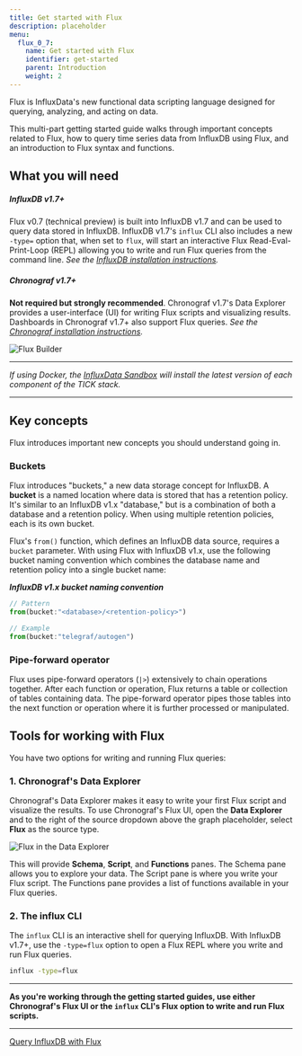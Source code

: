 ```yaml
---
title: Get started with Flux
description: placeholder
menu:
  flux_0_7:
    name: Get started with Flux
    identifier: get-started
    parent: Introduction
    weight: 2
---
```


Flux is InfluxData's new functional data scripting language designed for querying,
analyzing, and acting on data.

This multi-part getting started guide walks through important concepts related to Flux,
how to query time series data from InfluxDB using Flux, and an introduction to Flux syntax and functions.

## What you will need

##### InfluxDB v1.7+
Flux v0.7 (technical preview) is built into InfluxDB v1.7 and can be used to query data stored in InfluxDB.
InfluxDB v1.7's `influx` CLI also includes a new `-type=` option that, when set to `flux`, will start an
interactive Flux Read-Eval-Print-Loop (REPL) allowing you to write and run Flux queries from the command line.
_See the [InfluxDB installation instructions](/influxdb/v1.7/introduction/installation)._

##### Chronograf v1.7+
**Not required but strongly recommended**.
Chronograf v1.7's Data Explorer provides a user-interface (UI) for writing Flux scripts and visualizing results.
Dashboards in Chronograf v1.7+ also support Flux queries.
_See the [Chronograf installation instructions](/chronograf/v1.7/introduction/installation)._

![Flux Builder](/img/flux/flux-builder.png)

---

_If using Docker, the [InfluxData Sandbox](/platform/installation/sandbox-install)
will install the latest version of each component of the TICK stack._

---


## Key concepts
Flux introduces important new concepts you should understand going in.

### Buckets
Flux introduces "buckets," a new data storage concept for InfluxDB.
A **bucket** is a named location where data is stored that has a retention policy.
It's similar to an InfluxDB v1.x "database," but is a combination of both a database and a retention policy.
When using multiple retention policies, each is its own bucket.

Flux's `from()` function, which defines an InfluxDB data source, requires a `bucket` parameter.
With using Flux with InfluxDB v1.x, use the following bucket naming convention which combines
the database name and retention policy into a single bucket name:

_**InfluxDB v1.x bucket naming convention**_
```js
// Pattern
from(bucket:"<database>/<retention-policy>")

// Example
from(bucket:"telegraf/autogen")
```

### Pipe-forward operator
Flux uses pipe-forward operators (`|>`) extensively to chain operations together.
After each function or operation, Flux returns a table or collection of tables containing data.
The pipe-forward operator pipes those tables into the next function or operation where
it is further processed or manipulated.

## Tools for working with Flux

You have two options for writing and running Flux queries:

### 1. Chronograf's Data Explorer
Chronograf's Data Explorer makes it easy to write your first Flux script and visualize the results.
To use Chronograf's Flux UI, open the **Data Explorer** and to the right of the source
dropdown above the graph placeholder, select **Flux** as the source type.

![Flux in the Data Explorer](/img/flux/flux-builder-start.gif)

This will provide **Schema**, **Script**, and **Functions** panes.
The Schema pane allows you to explore your data.
The Script pane is where you write your Flux script.
The Functions pane provides a list of functions available in your Flux queries.

### 2. The influx CLI
The `influx` CLI is an interactive shell for querying InfluxDB.
With InfluxDB v1.7+, use the `-type=flux` option to open a Flux REPL where you write and run Flux queries.

```bash
influx -type=flux
```

---

**As you're working through the getting started guides, use either Chronograf's
Flux UI or the `influx` CLI's Flux option to write and run Flux scripts.**

---

<div class="page-nav-btns">
  <a class="btn next" href="/flux/v0.7/introduction/getting-started/query-influxdb/">Query InfluxDB with Flux</a>
</div>

